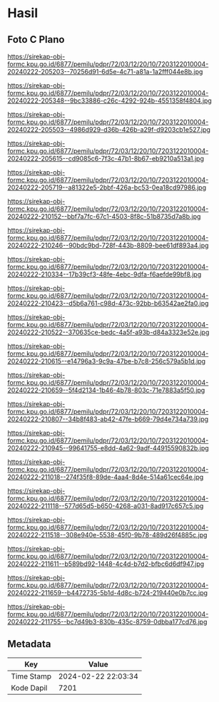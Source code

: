 # Hasil

## Foto C Plano

https://sirekap-obj-formc.kpu.go.id/6877/pemilu/pdpr/72/03/12/20/10/7203122010004-20240222-205203--70256d91-6d5e-4c71-a81a-1a2fff044e8b.jpg

https://sirekap-obj-formc.kpu.go.id/6877/pemilu/pdpr/72/03/12/20/10/7203122010004-20240222-205348--9bc33886-c26c-4292-924b-4551358f4804.jpg

https://sirekap-obj-formc.kpu.go.id/6877/pemilu/pdpr/72/03/12/20/10/7203122010004-20240222-205503--4986d929-d36b-426b-a29f-d9203cb1e527.jpg

https://sirekap-obj-formc.kpu.go.id/6877/pemilu/pdpr/72/03/12/20/10/7203122010004-20240222-205615--cd9085c6-7f3c-47b1-8b67-eb9210a513a1.jpg

https://sirekap-obj-formc.kpu.go.id/6877/pemilu/pdpr/72/03/12/20/10/7203122010004-20240222-205719--a81322e5-2bbf-426a-bc53-0ea18cd97986.jpg

https://sirekap-obj-formc.kpu.go.id/6877/pemilu/pdpr/72/03/12/20/10/7203122010004-20240222-210152--bbf7a7fc-67c1-4503-8f8c-51b8735d7a8b.jpg

https://sirekap-obj-formc.kpu.go.id/6877/pemilu/pdpr/72/03/12/20/10/7203122010004-20240222-210246--90bdc9bd-728f-443b-8809-bee61df893a4.jpg

https://sirekap-obj-formc.kpu.go.id/6877/pemilu/pdpr/72/03/12/20/10/7203122010004-20240222-210334--17b39cf3-48fe-4ebc-9dfa-f6aefde99bf8.jpg

https://sirekap-obj-formc.kpu.go.id/6877/pemilu/pdpr/72/03/12/20/10/7203122010004-20240222-210423--d5b6a761-c98d-473c-92bb-b63542ae2fa0.jpg

https://sirekap-obj-formc.kpu.go.id/6877/pemilu/pdpr/72/03/12/20/10/7203122010004-20240222-210522--370635ce-bedc-4a5f-a93b-d84a3323e52e.jpg

https://sirekap-obj-formc.kpu.go.id/6877/pemilu/pdpr/72/03/12/20/10/7203122010004-20240222-210615--e14796a3-9c9a-47be-b7c8-256c579a5b1d.jpg

https://sirekap-obj-formc.kpu.go.id/6877/pemilu/pdpr/72/03/12/20/10/7203122010004-20240222-210659--5f4d2134-1b46-4b78-803c-71e7883a5f50.jpg

https://sirekap-obj-formc.kpu.go.id/6877/pemilu/pdpr/72/03/12/20/10/7203122010004-20240222-210807--34b8f483-ab42-47fe-b669-79d4e734a739.jpg

https://sirekap-obj-formc.kpu.go.id/6877/pemilu/pdpr/72/03/12/20/10/7203122010004-20240222-210945--99641755-e8dd-4a62-9adf-44915590832b.jpg

https://sirekap-obj-formc.kpu.go.id/6877/pemilu/pdpr/72/03/12/20/10/7203122010004-20240222-211018--274f35f8-89de-4aa4-8d4e-514a61cec64e.jpg

https://sirekap-obj-formc.kpu.go.id/6877/pemilu/pdpr/72/03/12/20/10/7203122010004-20240222-211118--577d65d5-b650-4268-a031-8ad917c657c5.jpg

https://sirekap-obj-formc.kpu.go.id/6877/pemilu/pdpr/72/03/12/20/10/7203122010004-20240222-211518--308e940e-5538-45f0-9b78-489d26f4885c.jpg

https://sirekap-obj-formc.kpu.go.id/6877/pemilu/pdpr/72/03/12/20/10/7203122010004-20240222-211611--b589bd92-1448-4c4d-b7d2-bfbc6d6df947.jpg

https://sirekap-obj-formc.kpu.go.id/6877/pemilu/pdpr/72/03/12/20/10/7203122010004-20240222-211659--b4472735-5b1d-4d8c-b724-219440e0b7cc.jpg

https://sirekap-obj-formc.kpu.go.id/6877/pemilu/pdpr/72/03/12/20/10/7203122010004-20240222-211755--bc7d49b3-830b-435c-8759-0dbba177cd76.jpg


## Metadata

| Key        | Value               |
| ---------- | ------------------- |
| Time Stamp | 2024-02-22 22:03:34 |
| Kode Dapil | 7201                |



